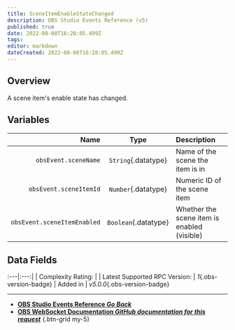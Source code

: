 ```yaml
---
title: SceneItemEnableStateChanged
description: OBS Studio Events Reference (v5)
published: true
date: 2022-08-08T16:28:05.499Z
tags: 
editor: markdown
dateCreated: 2022-08-08T16:28:05.499Z
---
```


## Overview
A scene item's enable state has changed.

## Variables
Name | Type | Description | 
----:|:----:|:------------|
`obsEvent.sceneName` | `String`{.datatype} | Name of the scene the item is in
`obsEvent.sceneItemId` | `Number`{.datatype} | Numeric ID of the scene item
`obsEvent.sceneItemEnabled` | `Boolean`{.datatype} | Whether the scene item is enabled (visible)

## Data Fields
:---|:---:|
| Complexity Rating: | <span class="stars stars--3"></span>
| Latest Supported RPC Version: | *1*{.obs-version-badge}
| Added in | *v5.0.0*{.obs-version-badge}

---

- [<i class="mdi mdi-chevron-left"></i>**OBS Studio Events Reference *Go Back***](/en/Broadcasters/OBS/Events)
- [<i class="mdi mdi-github"></i> **OBS WebSocket Documentation *GitHub documentation for this request***](https://github.com/obsproject/obs-websocket/blob/master/docs/generated/protocol.md#sceneitemenablestatechanged)
{.btn-grid my-5}